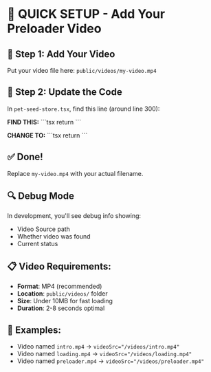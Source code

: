 # 🚀 QUICK SETUP - Add Your Preloader Video

## 📁 Step 1: Add Your Video
Put your video file here: `public/videos/my-video.mp4`

## 🔧 Step 2: Update the Code
In `pet-seed-store.tsx`, find this line (around line 300):

**FIND THIS:**
\`\`\`tsx
return <Preloader onComplete={handlePreloaderComplete} videoSrc="/videos/your-video-name.mp4" duration={4000} />
\`\`\`

**CHANGE TO:**
\`\`\`tsx
return <Preloader onComplete={handlePreloaderComplete} videoSrc="/videos/my-video.mp4" duration={4000} />
\`\`\`

## ✅ Done!
Replace `my-video.mp4` with your actual filename.

## 🔍 Debug Mode
In development, you'll see debug info showing:
- Video Source path
- Whether video was found
- Current status

## 📋 Video Requirements:
- **Format**: MP4 (recommended)
- **Location**: `public/videos/` folder
- **Size**: Under 10MB for fast loading
- **Duration**: 2-8 seconds optimal

## 🎯 Examples:
- Video named `intro.mp4` → `videoSrc="/videos/intro.mp4"`
- Video named `loading.mp4` → `videoSrc="/videos/loading.mp4"`
- Video named `preloader.mp4` → `videoSrc="/videos/preloader.mp4"`
